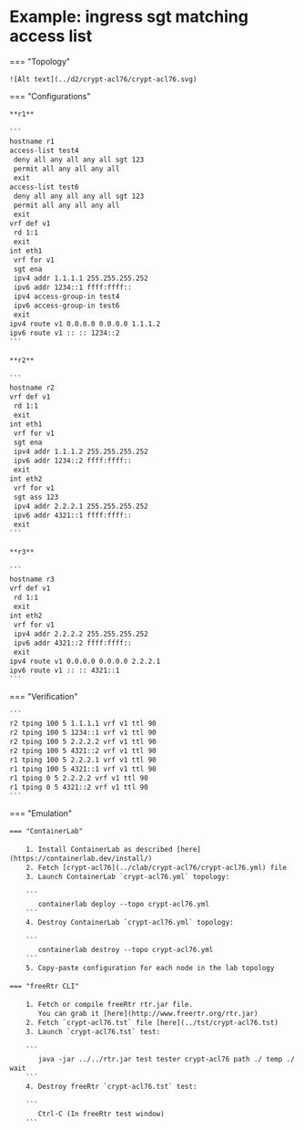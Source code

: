 # Example: ingress sgt matching access list

=== "Topology"

    ![Alt text](../d2/crypt-acl76/crypt-acl76.svg)

=== "Configurations"

    **r1**

    ```
    hostname r1
    access-list test4
     deny all any all any all sgt 123
     permit all any all any all
     exit
    access-list test6
     deny all any all any all sgt 123
     permit all any all any all
     exit
    vrf def v1
     rd 1:1
     exit
    int eth1
     vrf for v1
     sgt ena
     ipv4 addr 1.1.1.1 255.255.255.252
     ipv6 addr 1234::1 ffff:ffff::
     ipv4 access-group-in test4
     ipv6 access-group-in test6
     exit
    ipv4 route v1 0.0.0.0 0.0.0.0 1.1.1.2
    ipv6 route v1 :: :: 1234::2
    ```

    **r2**

    ```
    hostname r2
    vrf def v1
     rd 1:1
     exit
    int eth1
     vrf for v1
     sgt ena
     ipv4 addr 1.1.1.2 255.255.255.252
     ipv6 addr 1234::2 ffff:ffff::
     exit
    int eth2
     vrf for v1
     sgt ass 123
     ipv4 addr 2.2.2.1 255.255.255.252
     ipv6 addr 4321::1 ffff:ffff::
     exit
    ```

    **r3**

    ```
    hostname r3
    vrf def v1
     rd 1:1
     exit
    int eth2
     vrf for v1
     ipv4 addr 2.2.2.2 255.255.255.252
     ipv6 addr 4321::2 ffff:ffff::
     exit
    ipv4 route v1 0.0.0.0 0.0.0.0 2.2.2.1
    ipv6 route v1 :: :: 4321::1
    ```

=== "Verification"

    ```
    r2 tping 100 5 1.1.1.1 vrf v1 ttl 90
    r2 tping 100 5 1234::1 vrf v1 ttl 90
    r2 tping 100 5 2.2.2.2 vrf v1 ttl 90
    r2 tping 100 5 4321::2 vrf v1 ttl 90
    r1 tping 100 5 2.2.2.1 vrf v1 ttl 90
    r1 tping 100 5 4321::1 vrf v1 ttl 90
    r1 tping 0 5 2.2.2.2 vrf v1 ttl 90
    r1 tping 0 5 4321::2 vrf v1 ttl 90
    ```

=== "Emulation"

    === "ContainerLab"

        1. Install ContainerLab as described [here](https://containerlab.dev/install/)  
        2. Fetch [crypt-acl76](../clab/crypt-acl76/crypt-acl76.yml) file  
        3. Launch ContainerLab `crypt-acl76.yml` topology:  

        ```
           containerlab deploy --topo crypt-acl76.yml  
        ```
        4. Destroy ContainerLab `crypt-acl76.yml` topology:  

        ```
           containerlab destroy --topo crypt-acl76.yml  
        ```
        5. Copy-paste configuration for each node in the lab topology

    === "freeRtr CLI"

        1. Fetch or compile freeRtr rtr.jar file.  
           You can grab it [here](http://www.freertr.org/rtr.jar)  
        2. Fetch `crypt-acl76.tst` file [here](../tst/crypt-acl76.tst)  
        3. Launch `crypt-acl76.tst` test:  

        ```
           java -jar ../../rtr.jar test tester crypt-acl76 path ./ temp ./ wait
        ```
        4. Destroy freeRtr `crypt-acl76.tst` test:  

        ```
           Ctrl-C (In freeRtr test window)
        ```

